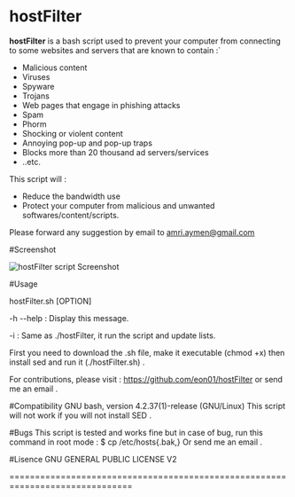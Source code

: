 hostFilter
==========

**hostFilter** is a bash script used to prevent your computer from connecting to some websites and servers that are known to contain :`
* Malicious content
* Viruses
* Spyware
* Trojans
* Web pages that engage in phishing attacks
* Spam
* Phorm
* Shocking or violent content
* Annoying pop-up and pop-up traps
* Blocks more than 20 thousand ad servers/services 
* ..etc. 

This script will :
* Reduce the bandwidth use 
* Protect your computer from malicious and unwanted softwares/content/scripts.

Please forward any suggestion by email to amri.aymen@gmail.com

#Screenshot 

![hostFilter script Screenshot](http://2.bp.blogspot.com/-IFrlndwOUDs/Umz8LZ-efGI/AAAAAAAACLg/SMSYyogWxPo/s1600/Screenshot+from+2013-10-27+12:36:27.png)

#Usage	 		

hostFilter.sh [OPTION]

-h --help : Display this message.

-i : Same as ./hostFilter, it run the script and update lists.

First you need to download the .sh file, make it executable (chmod +x) then install sed and run it (./hostFilter.sh) .

For contributions, please visit : https://github.com/eon01/hostFilter or send me an email .

#Compatibility 
GNU bash, version 4.2.37(1)-release (GNU/Linux)
This script will not work if you will not install SED .

#Bugs
This script is tested and works fine but in case of bug, run this command in root mode : 
$ cp /etc/hosts{.bak,}
Or send me an email .

#Lisence
GNU GENERAL PUBLIC LICENSE V2 


==============================================================================
